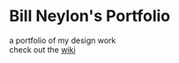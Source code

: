 # Bill Neylon's Portfolio
a portfolio of my design work  
check out the [wiki](https://github.com/drenkrom/portfolio/wiki/home)
